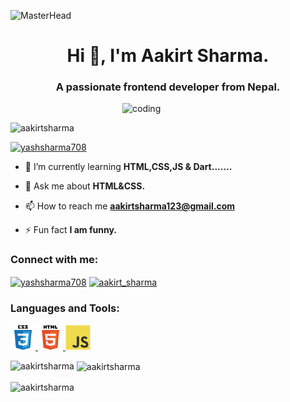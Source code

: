  ![MasterHead](https://www.digitaladlectio.com/wp-content/uploads/2020/04/New-PNC-Animated-Banners.gif)
<h1 align="center">Hi 👋, I'm Aakirt Sharma.</h1>
<h3 align="center">A passionate frontend developer from Nepal.</h3>
<img align="right" alt="coding" width="325" src="https://www.shootdartsolutions.com/img/service/web-design.gif"> <br>
<p align="left"> <img src="https://komarev.com/ghpvc/?username=aakirtsharma&label=Profile%20views&color=0e75b6&style=flat" alt="aakirtsharma" /> </p>

<p align="left"> <a href="https://twitter.com/yashsharma708" target="blank"><img src="https://img.shields.io/twitter/follow/yashsharma708?logo=twitter&style=for-the-badge" alt="yashsharma708" /></a> </p>

- 🌱 I’m currently learning **HTML,CSS,JS & Dart.......**

- 💬 Ask me about **HTML&CSS.**

- 📫 How to reach me **aakirtsharma123@gmail.com**

- ⚡ Fun fact **I am funny.**

<h3 align="left">Connect with me:</h3>
<p align="left">
<a href="https://twitter.com/yashsharma708" target="blank"><img align="center" src="https://raw.githubusercontent.com/rahuldkjain/github-profile-readme-generator/master/src/images/icons/Social/twitter.svg" alt="yashsharma708" height="30" width="40" /></a>
<a href="https://instagram.com/aakirt_sharma" target="blank"><img align="center" src="https://raw.githubusercontent.com/rahuldkjain/github-profile-readme-generator/master/src/images/icons/Social/instagram.svg" alt="aakirt_sharma" height="30" width="40" /></a>
</p>

<h3 align="left">Languages and Tools:</h3>
<p align="left"> <a href="https://www.w3schools.com/css/" target="_blank" rel="noreferrer"> <img src="https://raw.githubusercontent.com/devicons/devicon/master/icons/css3/css3-original-wordmark.svg" alt="css3" width="40" height="40"/> </a> <a href="https://www.w3.org/html/" target="_blank" rel="noreferrer"> <img src="https://raw.githubusercontent.com/devicons/devicon/master/icons/html5/html5-original-wordmark.svg" alt="html5" width="40" height="40"/> </a> <a href="https://developer.mozilla.org/en-US/docs/Web/JavaScript" target="_blank" rel="noreferrer"> <img src="https://raw.githubusercontent.com/devicons/devicon/master/icons/javascript/javascript-original.svg" alt="javascript" width="40" height="40"/> </a> </p>

<p><img align="left" src="https://github-readme-stats.vercel.app/api/top-langs?username=aakirtsharma&show_icons=true&bg_color=151515&text_color=f5f5f5&locale=en&layout=compact" alt="aakirtsharma" /></p>

<p>&nbsp;<img align="center" src="https://github-readme-stats.vercel.app/api?username=aakirtsharma&show_icons=true&bg_color=151515&text_color=f5f5f5&locale=en" alt="aakirtsharma" /></p>

<p><img align="center" src="https://github-readme-streak-stats.herokuapp.com/?user=aakirtsharma" alt="aakirtsharma" /></p>
